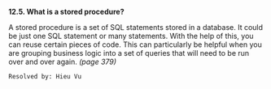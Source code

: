 **12.5. What is a stored procedure?**

A stored procedure is a set of SQL statements stored in a database. It could be
just one SQL statement or many statements. With the help of this, you can reuse
certain pieces of code. This can particularly be helpful when you are grouping
business logic into a set of queries that will need to be run over and over
again. *(page 379)*

`Resolved by: Hieu Vu`
